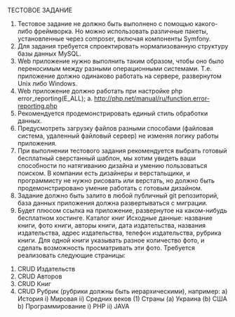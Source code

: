 ТЕСТОВОЕ ЗАДАНИЕ
1. Тестовое задание не должно быть выполнено с помощью какого-либо
фреймворка. Но можно использовать различные пакеты, установленные через
compоser, включая компоненты Symfony.
2. Для задания требуется спроектировать нормализованную структуру базы
данных MySQL.
3. Web приложение нужно выполнить таким образом, чтобы оно было
переносимым между разными операционными системами. Т.е. приложение
должно одинаково работать на сервере, развернутом Unix либо Windows.
4. Web приложение должно работать при настройке php error_reporting(E_ALL);
a. http://php.net/manual/ru/function.error-reporting.php
5. Рекомендуется продемонстрировать единый стиль обработки данных.
6. Предусмотреть загрузку файлов разными способами (файловая система,
удаленный файловый сервер) не изменяя логику работы приложения.
7. При выполнении тестового задания рекомендуется выбрать готовый
бесплатный сверстанный шаблон, мы хотим увидеть ваши способности по
натягиванию дизайна и умению пользоваться поиском. В компании есть
дизайнеры и верстальщики, и программисту не нужно рисовать или верстать,
но должно быть продемонстрировано умение работать с готовым дизайном.
8. Задание должно быть залито в любой публичный git репозиторий, база данных
приложения должна развертываться с миграции.
9. Будет плюсом ссылка на приложение, развернутое на каком-нибудь бесплатном
хостинге.
Каталог книг
Исходные данные: название книги, фото книги, авторы книги, дата издательства,
названия издательства, адрес издательства, телефон издательства, рубрика книги.
Для одной книги указывать разное количество фото, и сделать возможность
просматривать эти фото.
Требуется реализовать следующие страницы:
1) CRUD Издательств
2) CRUD Авторов
3) CRUD Книг
4) CRUD Рубрик (рубрики должны быть иерархическими), например:
a) История
i) Мировая
ii) Средних веков
(1) Страны
(a) Украина
(b) США
b) Программирование
i) PHP
ii) JAVA